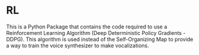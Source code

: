 # RL

This is a Python Package that contains the code required to use a Reinforcement Learning
Algorithm (Deep Deterministic Policy Gradients - DDPG). This algorithm is used instead
of the Self-Organizing Map to provide a way to train the voice synthesizer to make vocalizations.
